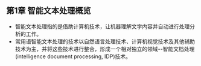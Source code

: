 ## 第1章 智能文本处理概览
- 智能文本处理指的是借助计算机技术，让机器理解文字内容并自动进行处理分析的工作。
- 常用语智能文本处理的技术以自然语言处理技术、计算机视觉技术及其他辅助技术为主，并将这些技术进行整合，形成一个相对独立的领域--智能文档处理(intelligence document processing, IDP)技术。